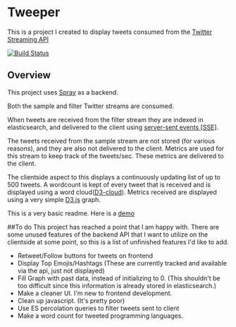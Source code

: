 Tweeper
=======
This is a project I created to display tweets consumed from the [Twitter Streaming API](https://dev.twitter.com/streaming/overview)

[![Build Status](http://162.243.186.131/job/Master%20Branch/badge/icon)](http://162.243.186.131/job/Master%20Branch/)

## Overview
This project uses [Spray](https://spray.io) as a backend. 

Both the sample and filter Twitter streams are consumed. 

When tweets are received from the filter stream they are indexed in elasticsearch, and delivered to the client using [server-sent events [SSE]](https://en.wikipedia.org/wiki/Server-sent_events). 

The tweets received from the sample stream are not stored (for various reasons), and they are also not delivered to the client. Metrics are used for this stream to keep track of the tweets/sec. These metrics are delivered to the client.

The clientside aspect to this displays a continuously updating list of up to 500 tweets. A wordcount is kept of every tweet that is received and is displayed using a word cloud([D3-cloud](https://github.com/jasondavies/d3-cloud)).
Metrics received are displayed using a very simple [D3.js](https://d3js.org/) graph.

This is a very basic readme. Here is a [demo](http://tweeper.tbrown.im)

##To do
This project has reached a point that I am happy with. There are some unused features of the backend API that I want to utilize on the clientside at some point, so this is a list of unfinished features I'd like to add.

*   Retweet/Follow buttons for tweets on frontend
*   Display Top Emojis/Hashtags (These are currently tracked and available via the api, just not displayed)
*   Fill Graph with past data, instead of initializing to 0. (This shouldn't be too difficult since this information is already stored in elasticsearch.)
*   Make a cleaner UI. I'm new to frontend development.
*   Clean up javascript. (It's pretty poor)
*   Use ES percolation queries to filter tweets sent to client
*   Make a word count for tweeted programming languages.
